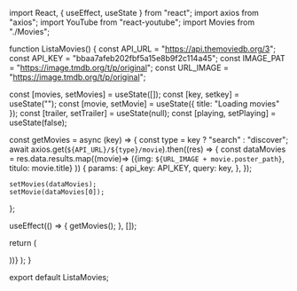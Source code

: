 import React, { useEffect, useState } from "react";
import axios from "axios";
import YouTube from "react-youtube";
import Movies from "./Movies";

function ListaMovies() {
const API_URL = "https://api.themoviedb.org/3";
const API_KEY = "bbaa7afeb202fbf5a15e8b9f2c114a45";
const IMAGE_PAT = "https://image.tmdb.org/t/p/original";
const URL_IMAGE = "https://image.tmdb.org/t/p/original";

const [movies, setMovies] = useState([]);
const [key, setkey] = useState("");
const [movie, setMovie] = useState({ title: "Loading movies" });
const [trailer, setTrailer] = useState(null);
const [playing, setPlaying] = useState(false);

const getMovies = async (key) => {
const type = key ? "search" : "discover";
await axios.get(`${API_URL}/${type}/movie`).then((res) => { const dataMovies = res.data.results.map((movie)=> ({img: `${URL_IMAGE + movie.poster_path}`, titulo: movie.title} )) {
params: {
api_key: API_KEY,
query: key,
},
});

    setMovies(dataMovies);
    setMovie(dataMovies[0]);

};

useEffect(() => {
getMovies();
}, []);

return (

<div>
<Movies/>
</div>
))}
</div>
</div>
);
}

export default ListaMovies;
